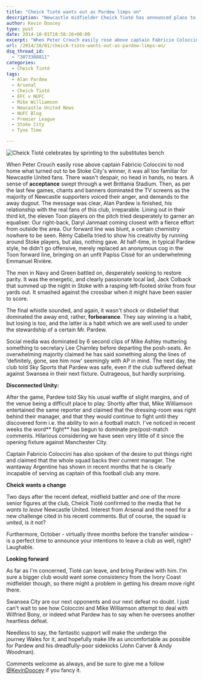 ```yaml
---
title: "Cheick Tioté wants out as Pardew limps on"
description: "Newcastle midfielder Cheick Tioté has announced plans to leave St. James' Park in the next transfer window as Arsenal keep tabs on the 28 year-old."
author: Kevin Doocey
type: post
date: 2014-10-01T18:58:26+00:00
excerpt: "When Peter Crouch easily rose above captain Fabricio Coloccini to nod home what turned out to be Stoke City's winner, it was all too familiar for Newcastle United fans. There wasn't despair, no head in hands.."
url: /2014/10/01/cheick-tiote-wants-out-as-pardew-limps-on/
dsq_thread_id:
  - "3073308811"
categories:
  - Cheick Tioté
tags:
  - Alan Pardew
  - Arsenal
  - Cheick Tioté
  - EFC v NUFC
  - Mike Williamson
  - Newcastle United News
  - NUFC Blog
  - Premier League
  - Stoke City
  - Tyne Time

---
```

![Cheick Tioté celebrates by sprinting to the substitutes bench](https://www.tynetime.com/wp-content/uploads/2014/10/Cheick-Tiote-Manchester-City.jpg "Tioté - Even he has begun to point the finger at the extremely poor manager in charge of Newcastle United")

When Peter Crouch easily rose above captain Fabricio Coloccini to nod home what turned out to be Stoke City's winner, it was all too familiar for Newcastle United fans. There wasn't despair, no head in hands, no tears. A sense of **acceptance** swept through a wet Brittania Stadium. Then, as per the last few games, chants and banners dominated the TV screens as the majority of Newcastle supporters voiced their anger, and demands to the away dugout. The message was clear, Alan Pardew is finished, his relationship with the real fans of this club, irreparable. Lining out in their third kit, the eleven Toon players on the pitch tried desperately to garner an equaliser. Our right-back, Daryl Janmaat coming closest with a fierce effort from outside the area. Our forward line was blunt, a certain chemistry nowhere to be seen. Rémy Cabella tried to show his creativity by running around Stoke players, but alas, nothing gave. At half-time, in typical Pardew style, he didn't go offensive, merely replaced an anonymous cog in the Toon forward line, bringing on an unfit Papiss Cissé for an underwhelming Emmanuel Rivière.

The men in Navy and Green battled on, desperately seeking to restore parity. It was the energetic, and clearly passionate local lad, Jack Colback that summed up the night in Stoke with a rasping left-footed strike from four yards out. It smashed against the crossbar when it might have been easier to score.

The final whistle sounded, and again, it wasn't shock or disbelief that dominated the away end, rather, **forbearance**. They say winning is a habit, but losing is too, and the latter is a habit which we are well used to under the stewardship of a certain Mr. Pardew.

Social media was dominated by 6 second clips of Mike Ashley muttering something to secretary Lee Charnley before departing the posh-seats. An overwhelming majority claimed he has said something along the lines of 'definitely, gone, see him now' seemingly with AP in mind. The next day, the club told Sky Sports that Pardew was safe, even if the club suffered defeat against Swansea in their next fixture. Outrageous, but hardly surprising.

**Disconnected Unity:**

After the game, Pardew told Sky his usual waffle of slight margins, and of the venue being a difficult place to play. Shortly after that, Mike Williamson entertained the same reporter and claimed that the dressing-room was right behind their manager, and that they would continue to fight until they discovered form i.e. the ability to win a football match. I've noticed in recent weeks the word** fight** has begun to dominate pre/post-match comments. Hilarious considering we have seen very little of it since the opening fixture against Manchester City.

Captain Fabricio Coloccini has also spoken of the desire to put things right and claimed that the whole squad backs their current manager. The wantaway Argentine has shown in recent months that he is clearly incapable of serving as captain of this football club any more.

**Cheick wants a change**

Two days after the recent defeat, midfield battler and one of the more senior figures at the club, Cheick Tioté confirmed to the media that he _wants to leave_ Newcastle United. Interest from Arsenal and the need for a new challenge cited in his recent comments. But of course, the squad is _united_, is it not?

Furthermore, October - virtually three months before the transfer window - is a perfect time to announce your intentions to leave a club as well, right? Laughable.

**Looking forward**

As far as I'm concerned, Tioté can leave, and bring Pardew with him. I'm sure a bigger club would want some consistency from the Ivory Coast midfielder though, so there might a problem in getting his dream move right there.

Swansea City are our next opponents and our next defeat no doubt. I just can't wait to see how Coloccini and Mike Williamson attempt to deal with Wilfried Bony, or indeed what Pardew has to say when he oversees another heartless defeat.

Needless to say, the fantastic support will make the undergo the journey Wales for it, and hopefully make life as uncomfortable as possible for Pardew and his dreadfully-poor sidekicks (John Carver & Andy Woodman).

Comments welcome as always, and be sure to give me a follow [@KevinDoocey](https://twitter.com/kevindoocey "doocey twitter") if you fancy it.
